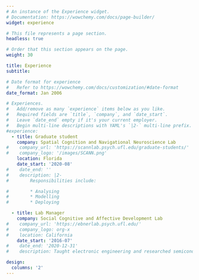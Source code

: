 ```yaml
---
# An instance of the Experience widget.
# Documentation: https://wowchemy.com/docs/page-builder/
widget: experience

# This file represents a page section.
headless: true

# Order that this section appears on the page.
weight: 30

title: Experience
subtitle:

# Date format for experience
#   Refer to https://wowchemy.com/docs/customization/#date-format
date_format: Jan 2006

# Experiences.
#   Add/remove as many `experience` items below as you like.
#   Required fields are `title`, `company`, and `date_start`.
#   Leave `date_end` empty if it's your current employer.
#   Begin multi-line descriptions with YAML's `|2-` multi-line prefix.
#experience:
  - title: Graduate student
    company: Spatial Cognition and Navigational Neuroscience Lab
#    company_url: 'https://scannlab.psych.ufl.edu/graduate-students/'
#    company_logo: '/images/SCANN.png'
    location: Florida
    date_start: '2020-08'
#    date_end: ''
#    description: |2-
#        Responsibilities include:

#        * Analysing
#        * Modelling
#        * Deploying

  - title: Lab Manager
    company: Social Cognitive and Affective Development Lab
#    company_url: 'https://ebnerlab.psych.ufl.edu/'
#    company_logo: org-x
#    location: California
    date_start: '2016-07'
#    date_end: '2020-12-31'
#    description: Taught electronic engineering and researched semiconductor physics.

design:
  columns: '2'
---
```

